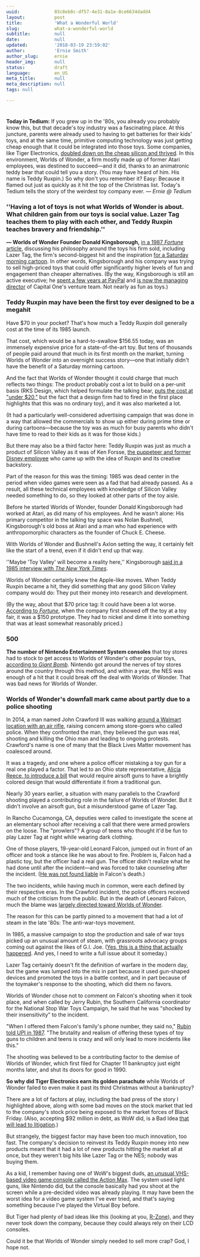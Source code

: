 ```yaml
---
uuid:             03c8eb8c-df57-4e31-8a1e-8ce6634dadd4
layout:           post
title:            'What a Wonderful World'
slug:             what-a-wonderful-world
subtitle:         null
date:             null
updated:          '2018-03-19 23:59:02'
author:           'Ernie Smith'
author_slug:      ernie
header_img:       null
status:           draft
language:         en_US
meta_title:       null
meta_description: null
tags: null

---
```


# 

**Today in Tedium:** If you grew up in the '80s, you already you probably know this, but that decade's toy industry was a fascinating place. At this juncture, parents were already used to having to get batteries for their kids' toys, and at the same time, primitive computing technology was just getting cheap enough that it could be integrated into those toys. Some companies, like Tiger Electronics, [doubled down on the cheap silicon and thrived](http://tedium.co/2016/08/23/tiger-electronics-lcd-games-history/). In this environment, Worlds of Wonder, a firm mostly made up of former Atari employees, was destined to succeed—and it did, thanks to an animatronic teddy bear that could tell you a story. (You may have heard of him. His name is Teddy Ruxpin.) So why don't you remember it? Easy: Because it flamed out just as quickly as it hit the top of the Christmas list. Today's Tedium tells the story of the weirdest toy company ever. *— Ernie @ Tedium*

### ''Having a lot of toys is not what Worlds of Wonder is about. What children gain from our toys is social value. Lazer Tag teaches them to play with each other, and Teddy Ruxpin teaches bravery and friendship.''

**— Worlds of Wonder Founder Donald Kingsborough,** [in a 1987 *Fortune* article](http://archive.fortune.com/magazines/fortune/fortune_archive/1987/03/02/68727/index.htm), discussing his philosophy around the toys his firm sold, including Lazer Tag, the firm's second-biggest hit and the inspiration [for a Saturday morning cartoon](https://www.youtube.com/watch?v=fgF9lPvONfw). In other words, Kingsborough and his company was trying to sell high-priced toys that could offer significantly higher levels of fun and engagement than cheaper alternatives. (By the way, Kingsborough is still an active executive; he [spent a few years at PayPal](http://www.americanbanker.com/issues/177_28/don-kingsborough-teddy-ruxpin-paypal-point-of-sale-1046526-1.html) and [is now the managing director](http://www.recode.net/2015/7/22/11614946/paypals-former-retail-chief-kingsborough-joins-capital-one) of Capital One's venture team. Not nearly as fun as toys.)

### Teddy Ruxpin may have been the first toy ever designed to be a  megahit

Have $70 in your pocket? That's how much a Teddy Ruxpin doll generally cost at the time of its 1985 launch.

That cost, which would be a hard-to-swallow $156.55 today, was an immensely expensive price for a state-of-the-art toy. But tens of thousands of people paid around that much in its first month on the market, turning Worlds of Wonder into an overnight success story—one that initially didn't have the benefit of a Saturday morning cartoon.

And the fact that Worlds of Wonder thought it could charge that much reflects two things: The product probably cost a lot to build on a per-unit basis (RKS Design, which helped formulate the talking bear, [puts the cost at "under $20,"](http://www.rksdesign.com/teddy-ruxpin/) but the fact that a design firm had to fired in the first place highlights that this was no ordinary toy), and it was also marketed a lot.

(It had a particularly well-considered advertising campaign that was done in a way that allowed the commercials to show up either during prime time or during cartoons—because the toy was as much for busy parents who didn't have time to read to their kids as it was for those kids.)

But there may also be a third factor here: Teddy Ruxpin was just as much a product of Silicon Valley as it was of Ken Forsse, [the puppeteer and former Disney employee](http://articles.latimes.com/2014/apr/13/local/la-me-ken-forsse-20140414) who came up with the idea of Ruxpin and its creative backstory.

Part of the reason for this was the timing: 1985 was dead center in the period when video games were seen as a fad that had already passed. As a result, all these technical employees with knowledge of Silicon Valley needed something to do, so they looked at other parts of the toy aisle.

Before he started Worlds of Wonder, founder Donald Kingsborough had worked at Atari, as did many of his employees. And he wasn't alone: His primary competitor in the talking toy space was Nolan Bushnell, Kingsborough's old boss at Atari and a man who had experience with anthropomorphic characters as the founder of Chuck E. Cheese.

With Worlds of Wonder and Bushnell's Axlon setting the way, it certainly felt like the start of a trend, even if it didn't end up that way.

''Maybe 'Toy Valley' will become a reality here,'' Kingsborough [said in a 1985 interview with *The New York Times*](http://www.nytimes.com/1985/12/25/us/in-high-tech-silicon-valley-entrepreneurs-turn-to-toys.html?pagewanted=all).

Worlds of Wonder certainly knew the Apple-like moves. When Teddy Ruxpin became a hit, they did something that any good Silicon Valley company would do: They put their money into research and development.

(By the way, about that $70 price tag: It could have been a lot worse. [According to *Fortune*](http://archive.fortune.com/magazines/fortune/fortune_archive/1987/03/02/68727/index.htm), when the company first showed off the toy at a toy fair, it was a $150 prototype. They had to nickel and dime it into something that was at least somewhat reasonably priced.)

### 500

**The number of Nintendo Entertainment System consoles** that toy stores had to stock to get access to Worlds of Wonder's other popular toys, [according to *Giant Bomb*](http://www.giantbomb.com/nintendo-entertainment-system/3045-21/). Nintendo got around the nerves of toy stores around the country through this method, and within a year, the NES was enough of a hit that it could break off the deal with Worlds of Wonder. That was bad news for Worlds of Wonder.

### Worlds of Wonder's downfall mark came about partly due to a police shooting

In 2014, a man named John Crawford III was walking [around a Walmart location with an air rifle](http://www.cnn.com/2014/09/22/us/ohio-walmart-death/index.html), raising concern among store-goers who called police. When they confronted the man, they believed the gun was real, shooting and killing the Ohio man and leading to ongoing protests. Crawford's name is one of many that the Black Lives Matter movement has coalesced around.

It was a tragedy, and one where a police officer mistaking a toy gun for a real one played a factor. That led to an Ohio state representative, [Alicia Reece, to introduce a bill](http://www.fox19.com/story/27462228/ohio-deadly-shootings-prompts-ohio-state-rep-to-introduce-john-crawfords-law) that would require airsoft guns to have a brightly colored design that would differentiate it from a traditional gun.

Nearly 30 years earlier, a situation with many parallels to the Crawford shooting  played a contributing role in the failure of Worlds of Wonder. But it didn't involve an airsoft gun, but a misunderstood game of  Lazer Tag.

In Rancho Cucamonga, CA, deputies were called to investigate the scene at an elementary school after receiving a call that there were armed prowlers on the loose. The "prowlers"? A group of teens who thought it'd be fun to play Lazer Tag at night while wearing dark clothing.

One of those players, 19-year-old Leonard Falcon, jumped out in front of an officer and took a stance like he was about to fire. Problem is, Falcon had a plastic toy, but the officer had a real gun. The officer didn't realize what he had done until after the incident—and was forced to take counseling after the incident. ([He was not found liable](https://www.newspapers.com/newspage/65954554/) in Falcon's death.)

The two incidents, while having much in common, were each defined by their respective eras. In the Crawford incident, the police officers received much of the criticism from the public. But in the death of Leonard Falcon, much the blame was [largely directed toward Worlds of Wonder](http://articles.latimes.com/1987-04-10/news/mn-257_1_toy-gun).

The reason for this can be partly pinned to a movement that had a lot of steam in the late '80s: The anti-war-toys movement. 

In 1985, a massive campaign to stop the production and sale of war toys picked up an unusual amount of steam, with grassroots advocacy groups coming out against the likes of G.I. Joe. ([Yes, this is a thing that actually happened](http://articles.latimes.com/1985-11-29/news/vw-5002_1_war-toy). And yes, I need to write a full issue about it someday.)

Lazer Tag certainly doesn't fit the definition of warfare in the modern day, but the game was lumped into the mix in part because it used gun-shaped devices and promoted the toys in a battle context, and in part because of the toymaker's response to the shooting, which did them no favors.

Worlds of Wonder chose not to comment on Falcon's shooting when it took place, and when called by Jerry Rubin, the Southern California coordinator for the National Stop War Toys Campaign, he said that he was "shocked by their insensitivity" to the incident.

"When I offered them Falcon's family's phone number, they said no," [Rubin told UPI in 1987](https://www.newspapers.com/newspage/65954554/). "The brutality and realism of offering these types of toy guns to children and teens is crazy and will only lead to more incidents like this."

The shooting was believed to be a contributing factor to the demise of Worlds of Wonder, which first filed for Chapter 11 bankruptcy just eight months later, and shut its doors for good in 1990.

**So why did Tiger Electronics earn its golden parachute** while Worlds of Wonder failed to even make it past its third Christmas without a bankruptcy?

There are a lot of factors at play, including the bad press of the story I highlighted above, along with some bad moves on the stock market that led to the company's stock price being exposed to the market forces of Black Friday. (Also, accepting $92 million in debt, as WoW did, is a Bad Idea [that will lead to litigation](https://www.courtlistener.com/opinion/1766276/in-re-worlds-of-wonder-securities-litigation/).)

But strangely, the biggest factor may have been too much innovation, too fast. The company's decision to reinvest its Teddy Ruxpin money into new products meant that it had a lot of new products hitting the market all at once, but they weren't big hits like Lazer Tag or the NES; nobody was buying them.

As a kid, I remember having one of WoW's biggest duds, [an unusual VHS-based video game console called the Action Max](http://www.old-computers.com/museum/computer.asp?st=2&c=1008). The system used light guns, like Nintendo did, but the console basically had you shoot at the screen while a pre-decided video was already playing. It may have been the worst idea for a video game system I've ever tried, and that's saying something because I've played the Virtual Boy before.

But Tiger had plenty of bad ideas like this (looking at you, [R-Zone](http://www.racketboy.com/retro/lcd-games/tiger-electronics-r-zone-101-a-beginners-guide)), and they never took down the company, because they could always rely on their LCD consoles. 

Could it be that Worlds of Wonder simply needed to sell more crap? God, I hope not.
